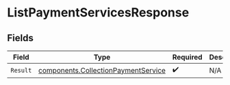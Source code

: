# ListPaymentServicesResponse


## Fields

| Field                                                                                      | Type                                                                                       | Required                                                                                   | Description                                                                                |
| ------------------------------------------------------------------------------------------ | ------------------------------------------------------------------------------------------ | ------------------------------------------------------------------------------------------ | ------------------------------------------------------------------------------------------ |
| `Result`                                                                                   | [components.CollectionPaymentService](../../models/components/collectionpaymentservice.md) | :heavy_check_mark:                                                                         | N/A                                                                                        |